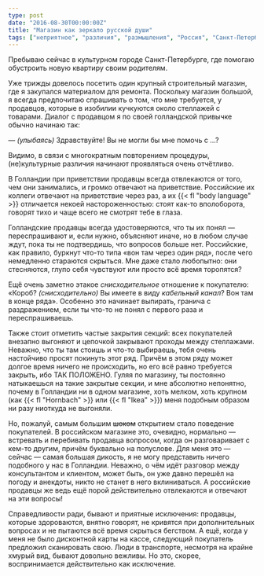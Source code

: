```yaml
---
type: post
date: "2016-08-30T00:00:00Z"
title: "Магазин как зеркало русской души"
tags: ["неприятное", "различия", "размышления", "Россия", "Санкт-Петербург"]
---
```


Пребываю сейчас в культурном городе Санкт-Петербурге, где помогаю обустроить новую квартиру своим родителям.

Уже трижды довелось посетить один крупный строительный магазин, где я закупался материалом для ремонта. Поскольку магазин большой, я всегда предпочитаю спрашивать о том, что мне требуется, у продавцов, которые в изобилии кучкуются около стеллажей с товарами. Диалог с продавцом я по своей голландской привычке обычно начинаю так:

<!--more-->

— *(улыбаясь)* Здравствуйте! Вы не могли бы мне помочь с …?

Видимо, в связи с многократным повторением процедуры, (не)культурные различия начинают проявляться очень отчётливо.

В Голландии при приветствии продавцы всегда отвлекаются от того, чем они занимались, и громко отвечают на приветствие. Российские их коллеги отвечают на приветствие через раз, а их {{< fl "body language" >}} отличается некоей настороженностью: стоят как-то вполоборота, говорят тихо и чаще всего не смотрят тебе в глаза.

Голландские продавцы всегда удостоверяются, что ты их понял — переспрашивают и, если нужно, объясняют иначе, но в любом случае ждут, пока ты не подтвердишь, что вопросов больше нет. Российские, как правило, буркнут что-то типа «вон там через один ряд», после чего немедленно стараются скрыться. Мне даже стало любопытно: они стесняются, глупо себя чувствуют или просто всё время торопятся?

Ещё очень заметно этакое *снисходительное* отношение к покупателю: «Короб? *(снисходительно)* Вы имеете в виду *кабельный канал*? Вон там в конце ряда». Особенно это начинает выпирать, гранича с раздражением, если ты что-то не понял с первого раза и переспрашиваешь.

Также стоит отметить частые закрытия секций: всех покупателей внезапно выгоняют и цепочкой закрывают проходы между стеллажами. Неважно, что ты там стоишь и что-то выбираешь, тебя очень настойчиво просят покинуть этот ряд. Причём в этом ряду может долгое время ничего не происходить, но его всё равно требуется закрыть, ибо ТАК ПОЛОЖЕНО. Гуляя по магазину, ты постоянно натыкаешься на такие закрытые секции, и мне абсолютно непонятно, почему в Голландии ни в одном магазине, хоть мелком, хоть крупном (как {{< fl "Hornbach" >}} или {{< fl "Ikea" >}}) меня подобным образом ни разу ниоткуда не выгоняли.

Но, пожалуй, самым большим ~~шоком~~ открытием стало поведение покупателей. В российском магазине это, очевидно, нормально — встревать и перебивать продавца вопросом, когда он разговаривает с кем-то другим, причём буквально на полуслове. Для меня это — сейчас — самая большая дикость, я не могу представить ничего подобного у нас в Голландии. Неважно, о чём идёт разговор между консультантом и клиентом, может быть, он уже давно перешёл на погоду и анекдоты, никто не станет в него вклиниваться. А российские продавцы же ведь ещё порой действительно отвлекаются и отвечают на эти вопросы!

Справедливости ради, бывают и приятные исключения: продавцы, которые здороваются, внятно говорят, не кривятся при дополнительных вопросах и не пытаются всё время скрыться бегством. А ещё, когда у меня не было дисконтной карты на кассе, следующий покупатель предложил сканировать свою. Люди в транспорте, несмотря на крайне хмурый вид, бывают довольно вежливы. Но это, скорее, воспринимается действительно как исключение.
